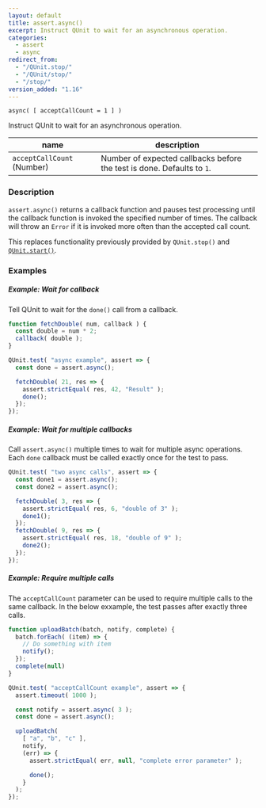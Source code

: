 ```yaml
---
layout: default
title: assert.async()
excerpt: Instruct QUnit to wait for an asynchronous operation.
categories:
  - assert
  - async
redirect_from:
  - "/QUnit.stop/"
  - "/QUnit/stop/"
  - "/stop/"
version_added: "1.16"
---
```


`async( [ acceptCallCount = 1 ] )`

Instruct QUnit to wait for an asynchronous operation.

| name | description |
|------|-------------|
| `acceptCallCount` (Number) | Number of expected callbacks before the test is done. Defaults to `1`. |

### Description

`assert.async()` returns a callback function and pauses test processing until the callback function is invoked the specified number of times. The callback will throw an `Error` if it is invoked more often than the accepted call count.

This replaces functionality previously provided by `QUnit.stop()` and [`QUnit.start()`](../QUnit/start.md).

### Examples

##### Example: Wait for callback

Tell QUnit to wait for the `done()` call from a callback.

```js
function fetchDouble( num, callback ) {
  const double = num * 2;
  callback( double );
}

QUnit.test( "async example", assert => {
  const done = assert.async();

  fetchDouble( 21, res => {
    assert.strictEqual( res, 42, "Result" );
    done();
  });
});
```
##### Example: Wait for multiple callbacks

Call `assert.async()` multiple times to wait for multiple async operations. Each `done` callback must be called exactly once for the test to pass.

```js
QUnit.test( "two async calls", assert => {
  const done1 = assert.async();
  const done2 = assert.async();

  fetchDouble( 3, res => {
    assert.strictEqual( res, 6, "double of 3" );
    done1();
  });
  fetchDouble( 9, res => {
    assert.strictEqual( res, 18, "double of 9" );
    done2();
  });
});
```

##### Example: Require multiple calls

The `acceptCallCount` parameter can be used to require multiple calls to the same callback. In the below exxample, the test passes after exactly three calls.

```js
function uploadBatch(batch, notify, complete) {
  batch.forEach( (item) => {
    // Do something with item
    notify();
  });
  complete(null)
}

QUnit.test( "acceptCallCount example", assert => {
  assert.timeout( 1000 );

  const notify = assert.async( 3 );
  const done = assert.async();

  uploadBatch(
    [ "a", "b", "c" ],
    notify,
    (err) => {
      assert.strictEqual( err, null, "complete error parameter" );

      done();
    }
  );
});
```
